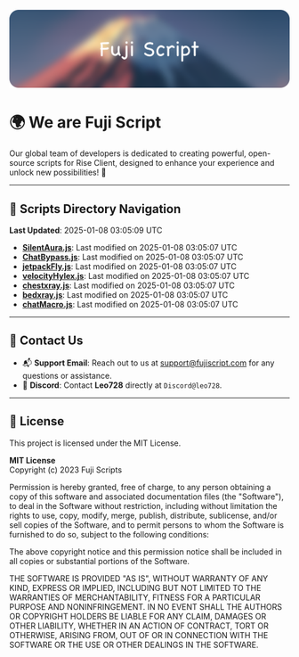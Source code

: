 ![Banner](.github/b.webp)

# 🌍 **We are Fuji Script**

Our global team of developers is dedicated to creating powerful, open-source scripts for Rise Client, designed to enhance your experience and unlock new possibilities! 🌟

---
<!-- SCRIPTS_NAVIGATION_START -->
## 📂 **Scripts Directory Navigation**

**Last Updated**: 2025-01-08 03:05:09 UTC

- **[SilentAura.js](scripts/SilentAura.js)**: Last modified on 2025-01-08 03:05:07 UTC
- **[ChatBypass.js](scripts/ChatBypass.js)**: Last modified on 2025-01-08 03:05:07 UTC
- **[jetpackFly.js](scripts/jetpackFly.js)**: Last modified on 2025-01-08 03:05:07 UTC
- **[velocityHylex.js](scripts/velocityHylex.js)**: Last modified on 2025-01-08 03:05:07 UTC
- **[chestxray.js](scripts/chestxray.js)**: Last modified on 2025-01-08 03:05:07 UTC
- **[bedxray.js](scripts/bedxray.js)**: Last modified on 2025-01-08 03:05:07 UTC
- **[chatMacro.js](scripts/chatMacro.js)**: Last modified on 2025-01-08 03:05:07 UTC

<!-- SCRIPTS_NAVIGATION_END -->

---

## 💬 **Contact Us**  
- 📬 **Support Email**: Reach out to us at [support@fujiscript.com](mailto:support@fujiscript.com) for any questions or assistance.  
- 💬 **Discord**: Contact **Leo728** directly at `Discord@leo728`.

---

## 📜 **License**

This project is licensed under the MIT License.  

**MIT License**  
Copyright (c) 2023 Fuji Scripts  

Permission is hereby granted, free of charge, to any person obtaining a copy of this software and associated documentation files (the "Software"), to deal in the Software without restriction, including without limitation the rights to use, copy, modify, merge, publish, distribute, sublicense, and/or sell copies of the Software, and to permit persons to whom the Software is furnished to do so, subject to the following conditions:  

The above copyright notice and this permission notice shall be included in all copies or substantial portions of the Software.  

THE SOFTWARE IS PROVIDED "AS IS", WITHOUT WARRANTY OF ANY KIND, EXPRESS OR IMPLIED, INCLUDING BUT NOT LIMITED TO THE WARRANTIES OF MERCHANTABILITY, FITNESS FOR A PARTICULAR PURPOSE AND NONINFRINGEMENT. IN NO EVENT SHALL THE AUTHORS OR COPYRIGHT HOLDERS BE LIABLE FOR ANY CLAIM, DAMAGES OR OTHER LIABILITY, WHETHER IN AN ACTION OF CONTRACT, TORT OR OTHERWISE, ARISING FROM, OUT OF OR IN CONNECTION WITH THE SOFTWARE OR THE USE OR OTHER DEALINGS IN THE SOFTWARE.  
